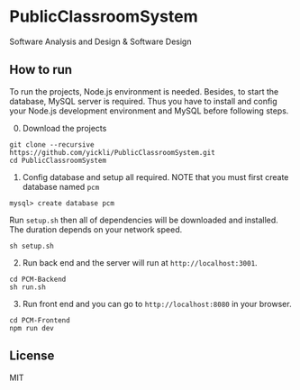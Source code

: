 # PublicClassroomSystem
Software Analysis and Design &amp; Software Design

## How to run
To run the projects, Node.js environment is needed. Besides, to start the database, MySQL server is required. Thus you have to install and config your Node.js development environment and MySQL before following steps.

0. Download the projects

```shell
git clone --recursive https://github.com/yickli/PublicClassroomSystem.git
cd PublicClassroomSystem
```

1. Config database and setup all required. NOTE that you must first create database named `pcm`

```shell
mysql> create database pcm
```

Run `setup.sh` then all of dependencies will be downloaded and installed. The duration depends on your network speed.

```shell
sh setup.sh
```

2. Run back end and the server will run at `http://localhost:3001`.

```shell
cd PCM-Backend
sh run.sh
```

3. Run front end and you can go to `http://localhost:8080` in your browser.

```shell
cd PCM-Frontend
npm run dev
```

## License
MIT
